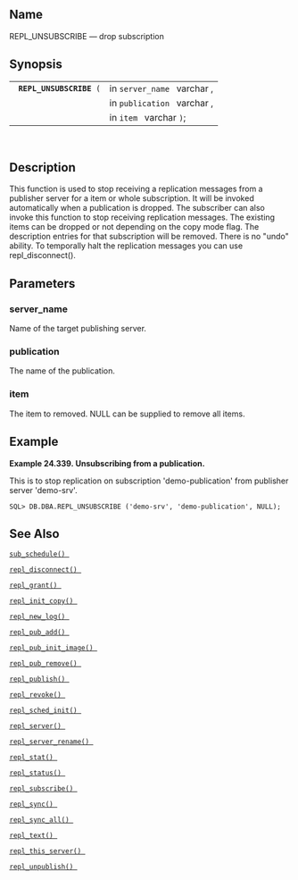 <div>

<div>

</div>

<div>

## Name

REPL_UNSUBSCRIBE — drop subscription

</div>

<div>

## Synopsis

<div>

|                               |                             |
|-------------------------------|-----------------------------|
| ` `**`REPL_UNSUBSCRIBE`**` (` | in `server_name ` varchar , |
|                               | in `publication ` varchar , |
|                               | in `item ` varchar `)`;     |

<div>

 

</div>

</div>

</div>

<div>

## Description

This function is used to stop receiving a replication messages from a
publisher server for a item or whole subscription. It will be invoked
automatically when a publication is dropped. The subscriber can also
invoke this function to stop receiving replication messages. The
existing items can be dropped or not depending on the copy mode flag.
The description entries for that subscription will be removed. There is
no "undo" ability. To temporally halt the replication messages you can
use repl_disconnect().

</div>

<div>

## Parameters

<div>

### server_name

Name of the target publishing server.

</div>

<div>

### publication

The name of the publication.

</div>

<div>

### item

The item to removed. NULL can be supplied to remove all items.

</div>

</div>

<div>

## Example

<div>

**Example 24.339. Unsubscribing from a publication.**

<div>

This is to stop replication on subscription 'demo-publication' from
publisher server 'demo-srv'.

``` screen
SQL> DB.DBA.REPL_UNSUBSCRIBE ('demo-srv', 'demo-publication', NULL);
```

</div>

</div>

  

</div>

<div>

## See Also

<a href="fn_sub_schedule.html" class="link" title="sub_schedule"><code
class="function">sub_schedule() </code></a>

<a href="fn_repl_disconnect.html" class="link"
title="repl_disconnect"><code
class="function">repl_disconnect() </code></a>

<a href="fn_repl_grant.html" class="link" title="REPL_GRANT"><code
class="function">repl_grant() </code></a>

<a href="fn_repl_init_copy.html" class="link"
title="REPL_INIT_COPY"><code
class="function">repl_init_copy() </code></a>

<a href="fn_repl_new_log.html" class="link" title="repl_new_log"><code
class="function">repl_new_log() </code></a>

<a href="fn_repl_pub_add.html" class="link" title="REPL_PUB_ADD"><code
class="function">repl_pub_add() </code></a>

<a href="fn_repl_pub_init_image.html" class="link"
title="REPL_PUB_INIT_IMAGE"><code
class="function">repl_pub_init_image() </code></a>

<a href="fn_repl_pub_remove.html" class="link"
title="REPL_PUB_REMOVE"><code
class="function">repl_pub_remove() </code></a>

<a href="fn_repl_publish.html" class="link" title="REPL_PUBLISH"><code
class="function">repl_publish() </code></a>

<a href="fn_repl_revoke.html" class="link" title="REPL_REVOKE"><code
class="function">repl_revoke() </code></a>

<a href="fn_repl_sched_init.html" class="link"
title="REPL_SCHED_INIT"><code
class="function">repl_sched_init() </code></a>

<a href="fn_repl_server.html" class="link" title="REPL_SERVER"><code
class="function">repl_server() </code></a>

<a href="fn_repl_server_rename.html" class="link"
title="repl_server_rename"><code
class="function">repl_server_rename() </code></a>

<a href="fn_repl_stat.html" class="link" title="REPL_STAT"><code
class="function">repl_stat() </code></a>

<a href="fn_repl_status.html" class="link" title="repl_status"><code
class="function">repl_status() </code></a>

<a href="fn_repl_subscribe.html" class="link"
title="REPL_SUBSCRIBE"><code
class="function">repl_subscribe() </code></a>

<a href="fn_repl_sync.html" class="link" title="repl_sync"><code
class="function">repl_sync() </code></a>

<a href="fn_repl_sync_all.html" class="link" title="repl_sync_all"><code
class="function">repl_sync_all() </code></a>

<a href="fn_repl_text.html" class="link" title="repl_text"><code
class="function">repl_text() </code></a>

<a href="fn_repl_this_server.html" class="link"
title="repl_this_server"><code
class="function">repl_this_server() </code></a>

<a href="fn_repl_unpublish.html" class="link"
title="REPL_UNPUBLISH"><code
class="function">repl_unpublish() </code></a>

</div>

</div>
